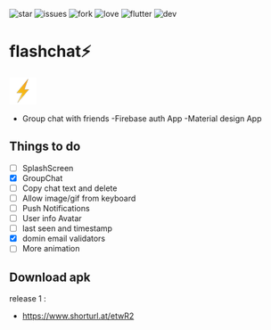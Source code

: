 ![star](https://img.shields.io/github/stars/swaraj961/FlashChatApp-Flutter) ![issues](https://img.shields.io/github/issues/swaraj961/FlashChatApp-Flutter) ![fork](https://img.shields.io/github/forks/swaraj961/FlashChatApp-Flutter) ![love](https://img.shields.io/badge/open%20%20source-%E2%9D%A4-red) ![flutter](https://img.shields.io/badge/Flutter-Framework-blue) ![dev](https://img.shields.io/badge/developed%20by%20-swaraj%20routray-green)

# flashchat⚡
![Icon](https://github.com/swaraj961/FlashChatApp-Flutter/blob/master/images/ic_launcher.png)

- Group chat with friends 
-Firebase auth App
-Material design App

## Things to do
- [ ] SplashScreen 
- [x] GroupChat
- [ ] Copy chat text and delete
- [ ] Allow image/gif from keyboard
- [ ] Push Notifications
- [ ] User info Avatar
- [ ] last seen and timestamp
- [x] domin email validators 
- [ ] More animation 

## Download apk 
release 1 :
- https://www.shorturl.at/etwR2

